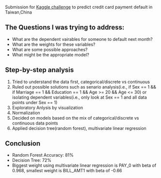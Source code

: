 Submission for [Kaggle challenge](https://www.kaggle.com/uciml/default-of-credit-card-clients-dataset) to predict credit card payment default in Taiwan,China

## The Questions I was trying to address:
* What are the dependent vairables for someone to default next month?
* What are the weights for these variables?
* What are some possible approaches?
* What might be the appropriate model?

## Step-by-step analysis
1. Tried to understand the data first, categorical/discrete vs continuous
2. Ruled out possible solutions such as senario analysis(i.e., if Sex == 1 && if Marriage == 1 && Education == 1 && Age >= 20 && Age <= 30) or isolating dependent variables(i.e., only look at Sex == 1 and all data points under Sex == 1)
3. Exploratory Anlysis by visualization
4. Normalization
5. Decided on models based on the mix of categorical/discrete vs continuous data points
6. Applied decision tree(random forest), multivariate linear regression

## Conclusion
* Random Forest Accuracy: 81%
* Decision Tree: 72%
* Biggest weight using multivariate linear regression is PAY_0 with beta of 0.968, smallest weight is BILL_AMT1 with beta of -0.66
